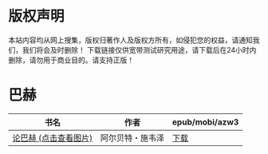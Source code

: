 # 版权声明

本站内容均从网上搜集，版权归著作人及版权方所有，如侵犯您的权益，请通知我们，我们将会及时删除！ 下载链接仅供宽带测试研究用途，请下载后在24小时内删除，请勿用于商业目的。请支持正版！

# 巴赫

| 书名 | 作者 | epub/mobi/azw3 |
| --- | --- | --- |
| [论巴赫 (点击查看图片)](https://www.dushupai.com/attachment/2024/06/03/3f7ed03030149807.jpg) | 阿尔贝特・施韦泽 | [下载](https://url89.ctfile.com/f/31084289-1357018666-493f7e?p=8866) |

